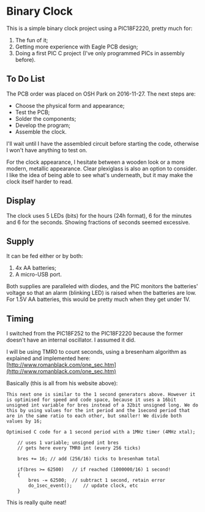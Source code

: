 # Binary Clock

This is a simple binary clock project using a PIC18F2220, pretty much for:

1. The fun of it;
2. Getting more experience with Eagle PCB design;
3. Doing a first PIC C project (I've only programmed PICs in assembly before).

## To Do List

The PCB order was placed on OSH Park on 2016-11-27. The next steps are:

- Choose the physical form and appearance;
- Test the PCB;
- Solder the components;
- Develop the program;
- Assemble the clock.

I'll wait until I have the assembled circuit before starting the code, otherwise I won't have anything to test on.

For the clock appearance, I hesitate between a wooden look or a more modern, metallic appearance. Clear plexiglass is also an option to consider. I like the idea of being able to see what's underneath, but it may make the clock itself harder to read.

## Display

The clock uses 5 LEDs (bits) for the hours (24h format), 6 for the minutes and 6 for the seconds. Showing fractions of seconds seemed excessive.

## Supply

It can be fed either or by both:

1. 4x AA batteries;
2. A micro-USB port.

Both supplies are paralleled with diodes, and the PIC monitors the batteries' voltage so that an alarm (blinking LED) is raised when the batteries are low. For 1.5V AA batteries, this would be pretty much when they get under 1V.

## Timing

I switched from the PIC18F252 to the PIC18F2220 because the former doesn't have an internal oscillator. I assumed it did.

I will be using TMR0 to count seconds, using a bresenham algorithm as explained and implemented here: [http://www.romanblack.com/one_sec.htm](http://www.romanblack.com/one_sec.htm)

Basically (this is all from his website above):

    This next one is similar to the 1 second generators above. However it is optimised for speed and code space, because it uses a 16bit unsigned int variable for bres instead of a 32bit unsigned long. We do this by using values for the int period and the 1second period that are in the same ratio to each other, but smaller! We divide both values by 16;

    Optimised C code for a 1 second period with a 1MHz timer (4MHz xtal);

        // uses 1 variable; unsigned int bres
        // gets here every TMR0 int (every 256 ticks)

        bres += 16; // add (256/16) ticks to bresenham total

        if(bres >= 62500)   // if reached (1000000/16) 1 second!
        {
            bres -= 62500;  // subtract 1 second, retain error
            do_1sec_event();    // update clock, etc
        }

This is really quite neat!
